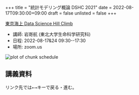 +++
title = "統計モデリング概論 DSHC 2021"
date = 2022-08-17T09:30:00+09:00
draft = false
unlisted = false
+++

[東京海上 Data Science Hill Climb](https://tokiomarine-dshc.com/)

- 講師: 岩嵜航 (東北大学生命科学研究科)
- 日程: 2022-08-17&24 09:30--17:30
- 場所: zoom.us

![plot of chunk schedule](figure/schedule-1.png)


## 講義資料

リンク先では<kbd>←</kbd><kbd>→</kbd>キーで戻る・進む。
